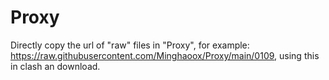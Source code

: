 # Proxy
Directly copy the url of "raw" files in "Proxy", for example: https://raw.githubusercontent.com/Minghaoox/Proxy/main/0109, using this in clash an download.
